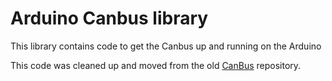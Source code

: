 # Arduino Canbus library #
This library contains code to get the Canbus up and running on the Arduino

This code was cleaned up and moved from the old [CanBus](https://github.com/AlandSailingRobots/CanBus) repository.
